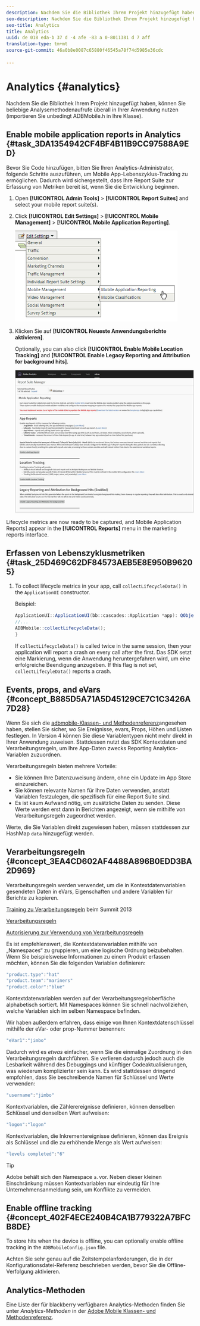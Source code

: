 ```yaml
---
description: Nachdem Sie die Bibliothek Ihrem Projekt hinzugefügt haben, können Sie beliebige Analysemethodenaufrufe überall in Ihrer Anwendung nutzen (importieren Sie unbedingt ADBMobile.h in Ihre Klasse).
seo-description: Nachdem Sie die Bibliothek Ihrem Projekt hinzugefügt haben, können Sie beliebige Analysemethodenaufrufe überall in Ihrer Anwendung nutzen (importieren Sie unbedingt ADBMobile.h in Ihre Klasse).
seo-title: Analytics
title: Analytics
uuid: de 018 eda-b 37 d -4 afe -83 a 0-8011381 d 7 aff
translation-type: tm+mt
source-git-commit: 46a0b8e0087c65880f46545a78f74d5985e36cdc

---
```



# Analytics {#analytics}

Nachdem Sie die Bibliothek Ihrem Projekt hinzugefügt haben, können Sie beliebige Analysemethodenaufrufe überall in Ihrer Anwendung nutzen (importieren Sie unbedingt ADBMobile.h in Ihre Klasse).

## Enable mobile application reports in Analytics {#task_3DA1354942CF4BF4B11B9CC97588A9ED}

Bevor Sie Code hinzufügen, bitten Sie Ihren Analytics-Administrator, folgende Schritte auszuführen, um Mobile App-Lebenszyklus-Tracking zu ermöglichen. Dadurch wird sichergestellt, dass Ihre Report Suite zur Erfassung von Metriken bereit ist, wenn Sie die Entwicklung beginnen.


1. Open **[!UICONTROL Admin Tools]** &gt; **[!UICONTROL Report Suites]** and select your mobile report suite(s).
1. Click **[!UICONTROL Edit Settings]** &gt; **[!UICONTROL Mobile Management]** &gt; **[!UICONTROL Mobile Application Reporting]**.

   ![](assets/mobile-settings.png)

1. Klicken Sie auf **[!UICONTROL Neueste Anwendungsberichte aktivieren]**.

   Optionally, you can also click **[!UICONTROL Enable Mobile Location Tracking]** and **[!UICONTROL Enable Legacy Reporting and Attribution for background hits]**.

   ![](assets/enable-lifecycle.png)

Lifecycle metrics are now ready to be captured, and Mobile Application Reports] appear in the **[!UICONTROL Reports]** menu in the marketing reports interface.

## Erfassen von Lebenszyklusmetriken {#task_25D469C62DF84573AEB5E8E950B96205}

1. To collect lifecycle metrics in your app, call `collectLifecycleData()` in the `ApplicationUI` constructor.

   Beispiel:

   ```java
   ApplicationUI::ApplicationUI(bb::cascades::Application *app): QObject(app) { 
   //... 
   ADBMobile::collectLifecycleData(); 
   } 
   ```

   If `collectLifecycleData()` is called twice in the same session, then your application will report a crash on every call after the first. Das SDK setzt eine Markierung, wenn die Anwendung heruntergefahren wird, um eine erfolgreiche Beendigung anzugeben. If this flag is not set, `collectLifecyleData()` reports a crash.

## Events, props, and eVars {#concept_B885D5A71A5D45129CE7C1C3426A7D28}


Wenn Sie sich die [adbmobile-Klassen- und Methodenreferenz](/help/blackberry/methods.md)angesehen haben, stellen Sie sicher, wo Sie Ereignisse, evars, Props, Höhen und Listen festlegen. In Version 4 können Sie diese Variablentypen nicht mehr direkt in Ihrer Anwendung zuweisen. Stattdessen nutzt das SDK Kontextdaten und Verarbeitungsregeln, um Ihre App-Daten zwecks Reporting Analytics-Variablen zuzuordnen.

Verarbeitungsregeln bieten mehrere Vorteile:

* Sie können Ihre Datenzuweisung ändern, ohne ein Update im App Store einzureichen.
* Sie können relevante Namen für Ihre Daten verwenden, anstatt Variablen festzulegen, die spezifisch für eine Report Suite sind.
* Es ist kaum Aufwand nötig, um zusätzliche Daten zu senden. Diese Werte werden erst dann in Berichten angezeigt, wenn sie mithilfe von Verarbeitungsregeln zugeordnet werden.

Werte, die Sie Variablen direkt zugewiesen haben, müssen stattdessen zur HashMap `data` hinzugefügt werden.

## Verarbeitungsregeln {#concept_3EA4CD602AF4488A896B0EDD3BA2D969}

Verarbeitungsregeln werden verwendet, um die in Kontextdatenvariablen gesendeten Daten in eVars, Eigenschaften und andere Variablen für Berichte zu kopieren.

[Training zu Verarbeitungsregeln](https://tv.adobe.com/embed/1181/16506/) beim Summit 2013

[Verarbeitungsregeln](https://docs.adobe.com/content/help/en/analytics/admin/admin-tools/processing-rules/processing-rules.html)

[Autorisierung zur Verwendung von Verarbeitungsregeln](https://helpx.adobe.com/analytics/kb/processing-rules-authorization.html)

Es ist empfehlenswert, die Kontextdatenvariablen mithilfe von „Namespaces“ zu gruppieren, um eine logische Ordnung beizubehalten. Wenn Sie beispielsweise Informationen zu einem Produkt erfassen möchten, können Sie die folgenden Variablen definieren:

```js
"product.type":"hat" 
"product.team":"mariners" 
"product.color":"blue"
```

Kontextdatenvariablen werden auf der Verarbeitungsregeloberfläche alphabetisch sortiert. Mit Namespaces können Sie schnell nachvollziehen, welche Variablen sich im selben Namespace befinden.

Wir haben außerdem erfahren, dass einige von Ihnen Kontextdatenschlüssel mithilfe der eVar- oder prop-Nummer benennen:

```js
"eVar1":"jimbo"
```

Dadurch wird es *etwas* einfacher, wenn Sie die einmalige Zuordnung in den Verarbeitungsregeln durchführen. Sie verlieren dadurch jedoch auch die Lesbarkeit während des Debuggings und künftiger Codeaktualisierungen, was wiederum komplizierter sein kann. Es wird stattdessen dringend empfohlen, dass Sie beschreibende Namen für Schlüssel und Werte verwenden:

```js
"username":"jimbo"
```

Kontextvariablen, die Zählerereignisse definieren, können denselben Schlüssel und denselben Wert aufweisen:

```js
"logon":"logon"
```

Kontextvariablen, die Inkrementereignisse definieren, können das Ereignis als Schlüssel und die zu erhöhende Menge als Wert aufweisen:

```js
"levels completed":"6"
```

>[!TIP]
>
>Adobe behält sich den Namespace `a.`vor. Neben dieser kleinen Einschränkung müssen Kontextvariablen nur eindeutig für Ihre Unternehmensanmeldung sein, um Konflikte zu vermeiden.

## Enable offline tracking {#concept_402F4ECE240B4CA1B779322A7BFCB8DE}

To store hits when the device is offline, you can optionally enable offline tracking in the `ADBMobileConfig.json` file.

Achten Sie sehr genau auf die Zeitstempelanforderungen, die in der Konfigurationsdatei-Referenz beschrieben werden, bevor Sie die Offline-Verfolgung aktivieren.

## Analytics-Methoden

Eine Liste der für blackberry verfügbaren Analytics-Methoden finden Sie unter *Analytics-Methoden* in der [Adobe Mobile Klassen- und Methodenreferenz](/help/blackberry/methods.md).